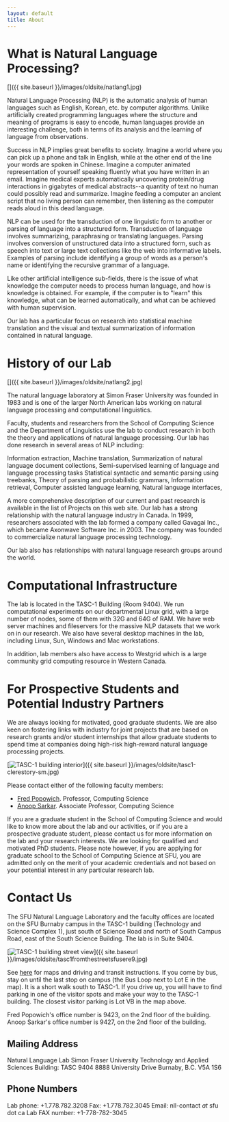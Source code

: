 ```yaml
---
layout: default
title: About
---
```


<!-- For contact information, see the "contact":{{ site.baseurl }}contact page. -->

What is Natural Language Processing?
====================================

[<img src="}/images/oldsite/natlang1-150x122.jpg" alt="" class="pull-right" />]({{ site.baseurl }}/images/oldsite/natlang1.jpg)

Natural Language Processing (NLP) is the automatic analysis of human languages such as English, Korean, etc. by computer algorithms. Unlike artificially created programming languages where the structure and meaning of programs is easy to encode, human languages provide an interesting challenge, both in terms of its analysis and the learning of language from observations.

Success in NLP implies great benefits to society. Imagine a world where you can pick up a phone and talk in English, while at the other end of the line your words are spoken in Chinese. Imagine a computer animated representation of yourself speaking fluently what you have written in an email. Imagine medical experts automatically uncovering protein/drug interactions in gigabytes of medical abstracts--a quantity of text no human could possibly read and summarize. Imagine feeding a computer an ancient script that no living person can remember, then listening as the computer reads aloud in this dead language.

NLP can be used for the transduction of one linguistic form to another or parsing of language into a structured form. Transduction of language involves summarizing, paraphrasing or translating languages. Parsing involves conversion of unstructured data into a structured form, such as speech into text or large text collections like the web into informative labels. Examples of parsing include identifying a group of words as a person's name or identifying the recursive grammar of a language.

Like other artificial intelligence sub-fields, there is the issue of what knowledge the computer needs to process human language, and how is knowledge is obtained. For example, if the computer is to "learn" this knowledge, what can be learned automatically, and what can be achieved with human supervision.

Our lab has a particular focus on research into statistical machine translation and the visual and textual summarization of information contained in natural language.

History of our Lab
==================

[<img src="}/images/oldsite/natlang2-150x124.jpg" alt="" class="pull-right" />]({{ site.baseurl }}/images/oldsite/natlang2.jpg)

The natural language laboratory at Simon Fraser University was founded in 1983 and is one of the larger North American labs working on natural language processing and computational linguistics.

Faculty, students and researchers from the School of Computing Science and the Department of Linguistics use the lab to conduct research in both the theory and applications of natural language processing. Our lab has done research in several areas of NLP including:

Information extraction,
Machine translation,
Summarization of natural language document collections,
Semi-supervised learning of language and language processing tasks
Statistical syntactic and semantic parsing using treebanks,
Theory of parsing and probabilistic grammars,
Information retrieval,
Computer assisted language learning,
Natural language interfaces,

A more comprehensive description of our current and past research is available in the list of Projects on this web site. Our lab has a strong relationship with the natural language industry in Canada. In 1999, researchers associated with the lab formed a company called Gavagai Inc., which became Axonwave Software Inc. in 2003. The company was founded to commercialize natural language processing technology.

Our lab also has relationships with natural language research groups around the world.

Computational Infrastructure
============================

The lab is located in the TASC-1 Building (Room 9404). We run computational experiments on our departmental Linux grid, with a large number of nodes, some of them with 32G and 64G of RAM. We have web server machines and fileservers for the massive NLP datasets that we work on in our research. We also have several desktop machines in the lab, including Linux, Sun, Windows and Mac workstations.

In addition, lab members also have access to Westgrid which is a large community grid computing resource in Western Canada.

For Prospective Students and Potential Industry Partners
========================================================

We are always looking for motivated, good graduate students. We are also keen on fostering links with industry for joint projects that are based on research grants and/or student internships that allow graduate students to spend time at companies doing high-risk high-reward natural language processing projects.

[<img src="}/images/oldsite/tasc1-clerestory-sm-150x150.jpg" title="TASC-1 building interior" alt="TASC-1 building interior" class="pull-right" />]({{ site.baseurl }}/images/oldsite/tasc1-clerestory-sm.jpg)

Please contact either of the following faculty members:

-   [Fred Popowich](http://www.cs.sfu.ca/~popowich). Professor, Computing Science
-   [Anoop Sarkar](http://www.cs.sfu.ca/~anoop). Associate Professor, Computing Science

If you are a graduate student in the School of Computing Science and would like to know more about the lab and our activities, or if you are a prospective graduate student, please contact us for more information on the lab and your research interests. We are looking for qualified and motivated PhD students. Please note however, if you are applying for graduate school to the School of Computing Science at SFU, you are admitted only on the merit of your academic credentials and not based on your potential interest in any particular research lab.

Contact Us
==========

The SFU Natural Language Laboratory and the faculty offices are located on the SFU Burnaby campus in the TASC-1 building (Technology and Science Complex 1), just south of Science Road and north of South Campus Road, east of the South Science Building. The lab is in Suite 9404.

[<img src="}/images/oldsite/tasc1fromthestreetsfusere9-150x150.jpg" title="TASC-1 building street view" alt="TASC-1 building street view" class="pull-right" />]({{ site.baseurl }}/images/oldsite/tasc1fromthestreetsfusere9.jpg)

See [here](http://www.sfu.ca/content/sfu/sub/about/maps-and-directions/burnaby.html) for maps and driving and transit instructions. If you come by bus, stay on until the last stop on campus (the Bus Loop next to Lot E in the map). It is a short walk south to TASC-1. If you drive up, you will have to find parking in one of the visitor spots and make your way to the TASC-1 building. The closest visitor parking is Lot VB in the map above.

Fred Popowich's office number is 9423, on the 2nd floor of the building. Anoop Sarkar's office number is 9427, on the 2nd floor of the building.

Mailing Address
---------------

Natural Language Lab
Simon Fraser University
Technology and Applied Sciences Building: TASC 9404
8888 University Drive
Burnaby, B.C. V5A 1S6

Phone Numbers
-------------

Lab phone: +1.778.782.3208
Fax: +1.778.782.3045
Email: nll-contact *at* sfu dot ca
Lab FAX number: +1-778-782-3045
